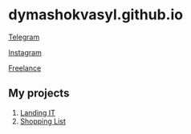# dymashokvasyl.github.io

<a href = "https://t.me/v_dymashok" target = "_blank">Telegram</a>

<a href = "https://www.instagram.com/v.dymashok/" target = "_blank">Instagram</a>

<a href = "https://freelancehunt.com/freelancer/V_Dymashok.html" target="_blank">Freelance </a>

<h2>My projects</h2>
  <ol>
    <li><a href = "https://dymashokvasyl.github.io/Landing-IT/" target = "_blank">Landing IT</a></li>
    <li><a href = "https://dymashokvasyl.github.io/Shopping%20list/" target = "_blank">Shopping List</a></li>

  </ol>
